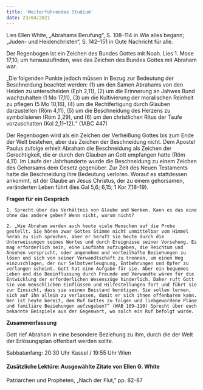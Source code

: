 ```yaml
---
title: 'Weiterführendes Studium'
date: 23/04/2021
---
```


Lies Ellen White, „Abrahams Berufung“, S. 108–114 in Wie alles begann; „Juden- und Heidenchristen“, S. 142–151 in Gute Nachricht für alle.

Der Regenbogen ist ein Zeichen des Bundes Gottes mit Noah. Lies 1. Mose 17,10, um herauszufinden, was das Zeichen des Bundes Gottes mit Abraham war.

„Die folgenden Punkte jedoch müssen in Bezug zur Bedeutung der Beschneidung beachtet werden: (1) um den Samen Abrahams von den Heiden zu unterscheiden (Eph 2,11), (2) um die Erinnerung an Jahwes Bund wachzuhalten
(1 Mo 17,11), (3) um die Kultivierung der moralischen Reinheit zu pflegen (5 Mo 10,16), (4) um die Rechtfertigung durch Glauben darzustellen (Röm 4,11), (5) um die Beschneidung des Herzens zu symbolisieren (Röm 2,29), und (6) um den christlichen Ritus der Taufe vorzuschatten (Kol 2,11–12).“ (1ABC 447)

Der Regenbogen wird als ein Zeichen der Verheißung Gottes bis zum Ende der Welt bestehen, aber das Zeichen der Beschneidung nicht. Dem Apostel Paulus zufolge erhielt Abraham die Beschneidung als Zeichen der Gerechtigkeit, die er durch den Glauben an Gott empfangen hatte (Röm 4,11). Im Laufe der Jahrhunderte wurde die Beschneidung zu einem Zeichen des Gehorsams dem Gesetz gegenüber. Zur Zeit des Neuen Testaments hatte die Beschneidung ihre Bedeutung verloren. Worauf es stattdessen ankommt, ist der Glaube an Jesus Christus, der zu einem gehorsamen, veränderten Leben führt (lies Gal 5,6; 6,15; 1 Kor 7,18–19).

**Fragen für ein Gespräch**

`1. Sprecht über das Verhältnis von Glaube und Werken. Kann es das eine ohne das andere geben? Wenn nicht, warum nicht?`

`2. „Wie Abraham werden auch heute viele Menschen auf die Probe gestellt. Sie hören zwar Gottes Stimme nicht unmittelbar vom Himmel herab zu sich sprechen, aber er beruft sie heute durch die Unterweisungen seines Wortes und durch Ereignisse seiner Vorsehung. Es mag erforderlich sein, eine Laufbahn aufzugeben, die Reichtum und Ansehen verspricht, oder angenehme und vorteilhafte Beziehungen zu lösen und sich von seiner Verwandtschaft zu trennen, um einen Weg einzuschlagen, der nur Selbstverleugnung, Entbehrungen und Opfer zu verlangen scheint. Gott hat eine Aufgabe für sie. Aber ein bequemes Leben und die Beeinflussung durch Freunde und Verwandte wären für die Entwicklung der erforderlichen Wesenszüge hinderlich. Daher ruft Gott sie von menschlichen Einflüssen und Hilfestellungen fort und führt sie zur Einsicht, dass sie seinen Beistand benötigen. Sie sollen lernen, sich auf ihn allein zu verlassen, damit er sich ihnen offenbaren kann. Wer ist heute bereit, dem Ruf Gottes zu folgen und liebgewordene Pläne und familiäre Beziehungen aufzugeben?“ (WAB 109–110) Sprecht über euch bekannte Beispiele aus der Gegenwart, wo solch ein Ruf befolgt wurde.`

**Zusammenfassung**

Gott rief Abraham in eine besondere Beziehung zu ihm, durch die der Welt der Erlösungsplan offenbart werden sollte.

Sabbatanfang: 20:30 Uhr Kassel / 19:55 Uhr Wien

#### Zusätzliche Lektüre: Ausgewählte Zitate von Ellen G. White

Patriarchen und Propheten, „Nach der Flut," pp. 82-87